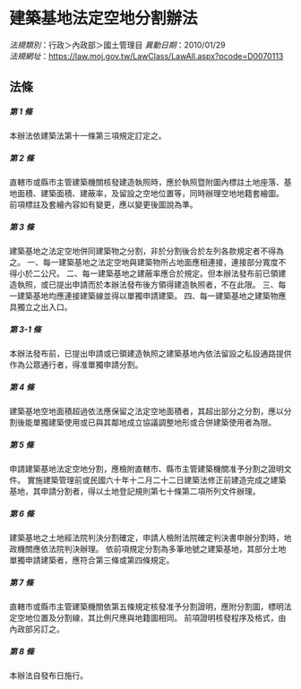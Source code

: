 # 建築基地法定空地分割辦法

*法規類別*：行政＞內政部＞國土管理目
*異動日期*：2010/01/29  
*法規網址*：https://law.moj.gov.tw/LawClass/LawAll.aspx?pcode=D0070113



## 法條
##### 第 1 條
本辦法依建築法第十一條第三項規定訂定之。

##### 第 2 條
直轄市或縣市主管建築機關核發建造執照時，應於執照暨附圖內標註土地座落、基地面積、建築面積、建蔽率，及留設之空地位置等，同時辦理空地地籍套繪圖。 
前項標註及套繪內容如有變更，應以變更後圖說為準。

##### 第 3 條
建築基地之法定空地併同建築物之分割，非於分割後合於左列各款規定者不得為之。 
一、每一建築基地之法定空地與建築物所占地面應相連接，連接部分寬度不得小於二公尺。
二、每一建築基地之建蔽率應合於規定。但本辦法發布前已領建造執照，或已提出申請而於本辦法發布後方領得建造執照者，不在此限。 
三、每一建築基地均應連接建築線並得以單獨申請建築。 
四、每一建築基地之建築物應具獨立之出入口。

##### 第 3-1 條
本辦法發布前，已提出申請或已領建造執照之建築基地內依法留設之私設通路提供作為公眾通行者，得准單獨申請分割。

##### 第 4 條
建築基地空地面積超過依法應保留之法定空地面積者，其超出部分之分割，應以分割後能單獨建築使用或已與其鄰地成立協議調整地形或合併建築使用者為限。

##### 第 5 條
申請建築基地法定空地分割，應檢附直轄市、縣市主管建築機關准予分割之證明文件。 
實施建築管理前或民國六十年十二月二十二日建築法修正前建造完成之建築基地，其申請分割者，得以土地登記規則第七十條第二項所列文件辦理。

##### 第 6 條
建築基地之土地經法院判決分割確定，申請人檢附法院確定判決書申辦分割時，地政機關應依法院判決辦理。
依前項規定分割為多筆地號之建築基地，其部分土地單獨申請建築者，應符合第三條或第四條規定。

##### 第 7 條
直轄市或縣市主管建築機關依第五條規定核發准予分割證明，應附分割圖，標明法定空地位置及分割線，其比例尺應與地籍圖相同。 
前項證明核發程序及格式，由內政部另訂之。

##### 第 8 條
本辦法自發布日施行。


